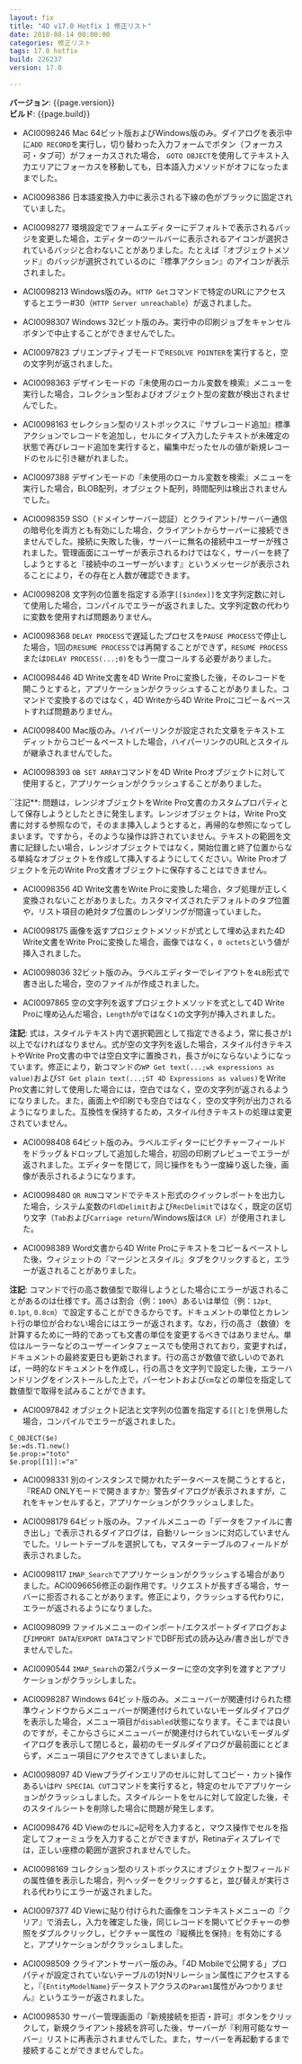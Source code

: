 ```yaml
---
layout: fix
title: "4D v17.0 Hotfix 1 修正リスト"
date: 2018-08-14 00:00:00
categories: 修正リスト
tags: 17.0 hotfix
build: 226237
version: 17.0

---
```


**バージョン**: {{page.version}}  
**ビルド**: {{page.build}} 

* ACI0098246 Mac 64ビット版およびWindows版のみ。ダイアログを表示中に``ADD RECORD``を実行し，切り替わった入力フォームでボタン（フォーカス可・タブ可）がフォーカスされた場合， ``GOTO OBJECT``を使用してテキスト入力エリアにフォーカスを移動しても，日本語入力メソッドがオフになったままでした。

* ACI0098386 日本語変換入力中に表示される下線の色がブラックに固定されていました。

* ACI0098277 環境設定でフォームエディターにデフォルトで表示されるバッジを変更した場合，エディターのツールバーに表示されるアイコンが選択されているバッジと合わないことがありました。たとえば『オブジェクトメソッド』のバッジが選択されているのに『標準アクション』のアイコンが表示されました。

* ACI0098213 Windows版のみ。``HTTP Get``コマンドで特定のURLにアクセスするとエラー#30（``HTTP Server unreachable``）が返されました。

* ACI0098307 Windows 32ビット版のみ。実行中の印刷ジョブをキャンセルボタンで中止することができませんでした。

* ACI0097823 プリエンプティブモードで``RESOLVE POINTER``を実行すると，空の文字列が返されました。

* ACI0098363 デザインモードの『未使用のローカル変数を検索』メニューを実行した場合，コレクション型およびオブジェクト型の変数が検出されませんでした。

* ACI0098163 セレクション型のリストボックスに『サブレコード追加』標準アクションでレコードを追加し，セルにタイプ入力したテキストが未確定の状態で再びレコード追加を実行すると，編集中だったセルの値が新規レコードのセルに引き継がれました。

* ACI0097388 デザインモードの『未使用のローカル変数を検索』メニューを実行した場合，BLOB配列，オブジェクト配列，時間配列は検出されませんでした。

* ACI0098359 SSO（ドメインサーバー認証）とクライアント/サーバー通信の暗号化を両方とも有効にした場合，クライアントからサーバーに接続できませんでした。接続に失敗した後，サーバーに無名の接続中ユーザーが残されました。管理画面にユーザーが表示されるわけではなく，サーバーを終了しようとすると『接続中のユーザーがいます』というメッセージが表示されることにより，その存在と人数が確認できます。

* ACI0098208 文字列の位置を指定する添字``[[$index]]``を文字列定数に対して使用した場合，コンパイルでエラーが返されました。文字列定数の代わりに変数を使用すれば問題ありません。

* ACI0098368 ``DELAY PROCESS``で遅延したプロセスを``PAUSE PROCESS``で停止した場合，1回の``RESUME PROCESS``では再開することができず，``RESUME PROCESS``または``DELAY PROCESS(...;0)``をもう一度コールする必要がありました。

* ACI0098446 4D Write文書を4D Write Proに変換した後，そのレコードを開こうとすると，アプリケーションがクラッシュすることがありました。コマンドで変換するのではなく，4D Writeから4D Write Proにコピー＆ペーストすれば問題ありません。

* ACI0098400 Mac版のみ。ハイパーリンクが設定された文章をテキストエディットからコピー＆ペーストした場合，ハイパーリンクのURLとスタイルが継承されませんでした。

* ACI0098393 ``OB SET ARRAY``コマンドを4D Write Proオブジェクトに対して使用すると，アプリケーションがクラッシュすることがありました。

``注記**: 問題は，レンジオブジェクトをWrite Pro文書のカスタムプロパティとして保存しようとしたときに発生します。レンジオブジェクトは，Write Pro文書に対する参照なので，そのまま挿入しようとすると，再帰的な参照になってしまいます。ですから，そのような操作は許されていません。テキストの範囲を文書に記録したい場合，レンジオブジェクトではなく，開始位置と終了位置からなる単純なオブジェクトを作成して挿入するようにしてください。Write Proオブジェクトを元のWrite Pro文書オブジェクトに保存することはできません。

* ACI0098356 4D Write文書をWrite Proに変換した場合，タブ処理が正しく変換されないことがありました。カスタマイズされたデフォルトのタプ位置や，リスト項目の絶対タブ位置のレンダリングが間違っていました。

* ACI0098175 画像を返すプロジェクトメソッドが式として埋め込まれた4D Write文書をWrite Proに変換した場合，画像ではなく，``0 octets``という値が挿入されました。

* ACI0098036 32ビット版のみ。ラベルエディターでレイアウトを``4LB``形式で書き出した場合，空のファイルが作成されました。

* ACI0097865 空の文字列を返すプロジェクトメソッドを式として4D Write Proに埋め込んだ場合，``Length``が``0``ではなく``1``の文字列が挿入されました。

**注記**: 式は，スタイルテキスト内で選択範囲として指定できるよう，常に長さが``1``以上でなければなりません。式が空の文字列を返した場合，スタイル付きテキストやWrite Pro文書の中では空白文字に置換され，長さが``0``にならないようになっています。修正により，新コマンドの``WP Get text(...;wk expressions as value)``および``ST Get plain text(...;ST 4D Expressions as values)``をWrite Pro文書に対して使用した場合には，空白ではなく，空の文字列が返されるようになりました。また，画面上や印刷でも空白ではなく，空の文字列が出力されるようになりました。互換性を保持するため，スタイル付きテキストの処理は変更されていません。

* ACI0098408 64ビット版のみ。ラベルエディターにピクチャーフィールドをドラッグ＆ドロップして追加した場合，初回の印刷プレビューでエラーが返されました。エディターを閉じて，同じ操作をもう一度繰り返した後，画像が表示されるようになります。

* ACI0098480 ``QR RUN``コマンドでテキスト形式のクイックレポートを出力した場合，システム変数の``FldDelimit``および``RecDelimit``ではなく，既定の区切り文字（``Tab``および``Carriage return``/Windows版は``CR LF``）が使用されました。

* ACI0098389 Word文書から4D Write Proにテキストをコピー＆ペーストした後，ウィジェットの『マージンとスタイル』タブをクリックすると，エラーが返されることがありました。

**注記**: コマンドで行の高さ数値型で取得しようとした場合にエラーが返されることがあるのは仕様です。高さは割合（例：``100%``）あるいは単位（例：``12pt``, ``0.1pt``, ``0.8cm``）で設定することができるからです。ドキュメントの単位とカレント行の単位が合わない場合にはエラーが返されます。なお，行の高さ（数値）を計算するために一時的であっても文書の単位を変更するべきではありません。単位はルーラーなどのユーザーインタフェースでも使用されており，変更すれば，ドキュメントの最終変更日も更新されます。行の高さが数値で欲しいのであれば，一時的なドキュメントを作成し，行の高さを文字列で設定した後，エラーハンドリングをインストールした上で，パーセントおよび``cm``などの単位を指定して数値型で取得を試みることができます。

* ACI0097842 オブジェクト記法と文字列の位置を指定する``[[``と``]``を併用した場合，コンパイルでエラーが返されました。

```
C_OBJECT($e)
$e:=ds.T1.new()
$e.prop:="toto"
$e.prop[[1]]:="a"
```

* ACI0098331 別のインスタンスで開かれたデータベースを開こうとすると，『READ ONLYモードで開きますか』警告ダイアログが表示されますが，これをキャンセルすると，アプリケーションがクラッシュしました。

* ACI0098179 64ビット版のみ。ファイルメニューの「データをファイルに書き出し」で表示されるダイアログは，自動リレーションに対応していませんでした。リレートテーブルを選択しても，マスターテーブルのフィールドが表示されました。

* ACI0098117 ``IMAP_Search``でアプリケーションがクラッシュする場合がありました。ACI0096656修正の副作用です。リクエストが長すぎる場合，サーバーに拒否されることがあります。修正により，クラッシュする代わりに，エラーが返されるようになりました。

* ACI0098099 ファイルメニューのインポート/エクスポートダイアログおよび``IMPORT DATA``/``EXPORT DATA``コマンドでDBF形式の読み込み/書き出しができませんでした。

* ACI0090544 ``IMAP_Search``の第2パラメーターに空の文字列を渡すとアプリケーションがクラッシしました。

* ACI0098287 Windows 64ビット版のみ。メニューバーが関連付けられた標準ウィンドウからメニューバーが関連付けられていないモーダルダイアログを表示した場合，メニュー項目が``disabled``状態になります。そこまでは良いのですが，そこからさらにメニューバーが関連付けられていないモーダルダイアログを表示して閉じると，最初のモーダルダイアログが最前面にとどまらず，メニュー項目にアクセスできてしまいました。

* ACI0098097 4D Viewプラグインエリアのセルに対してコピー・カット操作あるいは``PV SPECIAL CUT``コマンドを実行すると，特定のセルでアプリケーションがクラッシュしました。スタイルシートをセルに対して設定した後，そのスタイルシートを削除した場合に問題が発生します。

* ACI0098476 4D Viewのセルに``=``記号を入力すると，マウス操作でセルを指定してフォーミュラを入力することができますが，Retinaディスプレイでは，正しい座標の範囲が選択されませんでした。

* ACI0098169 コレクション型のリストボックスにオブジェクト型フィールドの属性値を表示した場合，列ヘッダーをクリックすると，並び替えが実行される代わりにエラーが返されました。

* ACI0097377 4D Viewに貼り付けられた画像をコンテキストメニューの『クリア』で消去し，入力を確定した後，同じレコードを開いてピクチャーの参照をダブルクリックし，ピクチャー属性の『縦横比を保持』を有効にすると，アプリケーションがクラッシュしました。

* ACI0098509 クライアントサーバー版のみ。「4D Mobileで公開する」プロパティが設定されていないテーブルの1対Nリレーション属性にアクセスすると，『``{EntityModelName}``データストアクラスの``Param1``属性がみつかりません』というエラーが返されました。

* ACI0098530 サーバー管理画面の『新規接続を拒否・許可』ボタンをクリックして，新規クライアント接続を許可した後，サーバーが『利用可能なサーバー』リストに再表示されませんでした。また，サーバーを再起動するまで接続することができませんでした。
